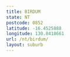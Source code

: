 ```yaml
---
title: BIRDUM
state: NT
postcode: 0852
latitude: -16.4525888
longitude: 130.8418661
url: /nt/birdum/
layout: suburb
---
```

